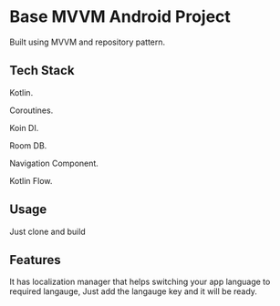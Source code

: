 # Base MVVM Android Project

Built using MVVM and repository pattern.

## Tech Stack

Kotlin.

Coroutines.

Koin DI.

Room DB.

Navigation Component.

Kotlin Flow.

## Usage

Just clone and build 

## Features

It has localization manager that helps switching your app language to required langauge, Just add the langauge key and it will be ready.
